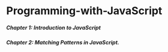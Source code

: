 # Programming-with-JavaScript

##### Chapter 1: Introduction to JavaScript
##### Chapter 2: Matching Patterns in JavaScript.

